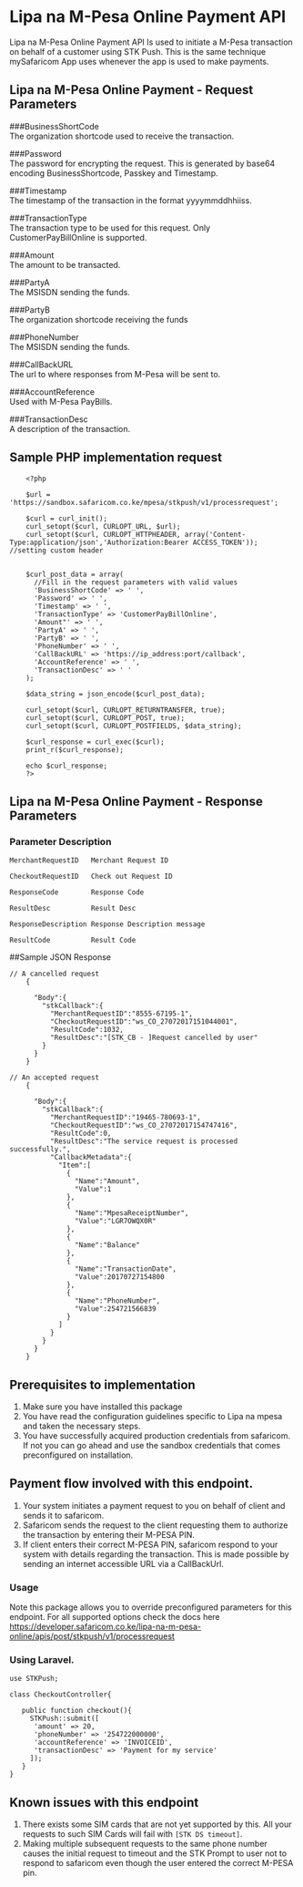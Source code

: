# Lipa na M-Pesa Online Payment API 
Lipa na M-Pesa Online Payment API Is used to initiate a M-Pesa transaction on behalf of a customer using STK Push. This is the same technique mySafaricom App uses whenever the app is used to make payments.

## Lipa na M-Pesa Online Payment - Request Parameters

###BusinessShortCode 	
The organization shortcode used to receive the transaction.

###Password 	
The password for encrypting the request. This is generated by base64 encoding BusinessShortcode, Passkey and Timestamp.

###Timestamp 	
The timestamp of the transaction in the format yyyymmddhhiiss.

###TransactionType 	
The transaction type to be used for this request. Only CustomerPayBillOnline is supported.

###Amount 	
The amount to be transacted.

###PartyA 	
The MSISDN sending the funds.

###PartyB 	
The organization shortcode receiving the funds

###PhoneNumber 	
The MSISDN sending the funds.

###CallBackURL 	
The url to where responses from M-Pesa will be sent to.

###AccountReference 	
Used with M-Pesa PayBills.

###TransactionDesc 	
A description of the transaction.


## Sample PHP implementation request

```
	<?php

	$url = 'https://sandbox.safaricom.co.ke/mpesa/stkpush/v1/processrequest';

	$curl = curl_init();
	curl_setopt($curl, CURLOPT_URL, $url);
	curl_setopt($curl, CURLOPT_HTTPHEADER, array('Content-Type:application/json','Authorization:Bearer ACCESS_TOKEN')); //setting custom header


	$curl_post_data = array(
	  //Fill in the request parameters with valid values
	  'BusinessShortCode' => ' ',
	  'Password' => ' ',
	  'Timestamp' => ' ',
	  'TransactionType' => 'CustomerPayBillOnline',
	  'Amount"' => ' ',
	  'PartyA' => ' ',
	  'PartyB' => ' ',
	  'PhoneNumber' => ' ',
	  'CallBackURL' => 'https://ip_address:port/callback',
	  'AccountReference' => ' ',
	  'TransactionDesc' => ' '
	);

	$data_string = json_encode($curl_post_data);

	curl_setopt($curl, CURLOPT_RETURNTRANSFER, true);
	curl_setopt($curl, CURLOPT_POST, true);
	curl_setopt($curl, CURLOPT_POSTFIELDS, $data_string);

	$curl_response = curl_exec($curl);
	print_r($curl_response);

	echo $curl_response;
	?>
```

## Lipa na M-Pesa Online Payment - Response Parameters

###  Parameter 			Description
	MerchantRequestID 	Merchant Request ID

	CheckoutRequestID 	Check out Request ID

	ResponseCode 		Response Code

	ResultDesc 			Result Desc

	ResponseDescription Response Description message

	ResultCode 			Result Code

##Sample JSON Response

```
// A cancelled request
	{

	  "Body":{
	    "stkCallback":{
	      "MerchantRequestID":"8555-67195-1",
	      "CheckoutRequestID":"ws_CO_27072017151044001",
	      "ResultCode":1032,
	      "ResultDesc":"[STK_CB - ]Request cancelled by user"
	    }
	  }
	}

// An accepted request
	{

	  "Body":{
	    "stkCallback":{
	      "MerchantRequestID":"19465-780693-1",
	      "CheckoutRequestID":"ws_CO_27072017154747416",
	      "ResultCode":0,
	      "ResultDesc":"The service request is processed successfully.",
	      "CallbackMetadata":{
	        "Item":[
	          {
	            "Name":"Amount",
	            "Value":1
	          },
	          {
	            "Name":"MpesaReceiptNumber",
	            "Value":"LGR7OWQX0R"
	          },
	          {
	            "Name":"Balance"
	          },
	          {
	            "Name":"TransactionDate",
	            "Value":20170727154800
	          },
	          {
	            "Name":"PhoneNumber",
	            "Value":254721566839
	          }
	        ]
	      }
	    }
	  }
	}

```





## Prerequisites to implementation
1. Make sure you have installed this package
2. You have read the configuration guidelines specific to Lipa na mpesa and taken the necessary steps.
3. You have successfully acquired production credentials from safaricom. If not you can go ahead and use the sandbox credentials that comes preconfigured on installation.

## Payment flow involved with this endpoint.
1. Your system initiates a payment request to you on behalf of client and sends it to safaricom.
2. Safaricom sends the request to the client requesting them to authorize the transaction by entering their M-PESA PIN.
3. If client enters their correct M-PESA PIN, safaricom respond to your system with details regarding the transaction. This is made possible by sending an internet accessible URL via a CallBackUrl.

### Usage
Note this package allows you to override preconfigured parameters for this endpoint. For all supported options check the docs here https://developer.safaricom.co.ke/lipa-na-m-pesa-online/apis/post/stkpush/v1/processrequest

### Using Laravel.
```
use STKPush;

class CheckoutController{

   public function checkout(){
     STKPush::submit([
      'amount' => 20,
      'phoneNumber' => '254722000000',
      'accountReference' => 'INVOICEID', 
      'transactionDesc' => 'Payment for my service'
     ]); 
   }
}

```

## Known issues with this endpoint
1. There exists some SIM cards that are not yet supported by this. All your requests to such SIM Cards will fail with `[STK DS timeout]`.
2. Making multiple subsequent requests to the same phone number causes the initial request to timeout and the STK Prompt to user not to respond to safaricom even though the user entered the correct M-PESA pin.
